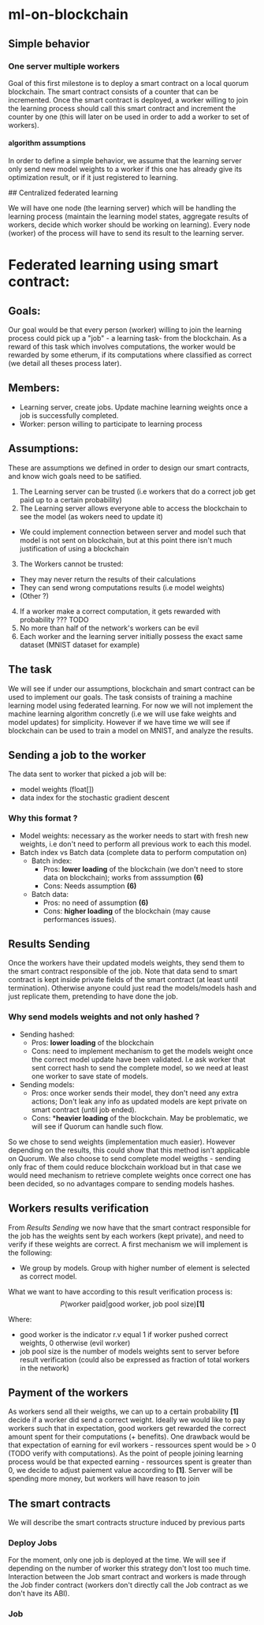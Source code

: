 # ml-on-blockchain

## Simple behavior

### One server multiple workers

Goal of this first milestone is to deploy a smart contract on a local quorum blockchain.
The smart contract consists of a counter that can be incremented.
Once the smart contract is deployed, a worker willing to join the learning process should call this smart contract and
increment the counter by one (this will later on be used in order to add a worker to set of workers).

#### algorithm assumptions

In order to define a simple behavior, we assume that the learning server only send new model weights to a worker if this
one has already give its optimization result, or if it just registered to learning.


## Centralized federated learning

We will have one node (the learning server) which will be handling the learning process (maintain the learning model
states, aggregate results of workers, decide which worker should be working on learning). Every node (worker) of the
process will have to send its result to the learning server.

# Federated learning using smart contract:

## Goals:

Our goal would be that every person (worker) willing to join the learning process could pick up a "job" - a learning
task- from the blockchain. As a reward of this task which involves computations, the worker would be rewarded by some
etherum, if its computations where classified as correct (we detail all theses process later).

## Members:

- Learning server, create jobs. Update machine learning weights once a job is successfully completed.
- Worker: person willing to participate to learning process

## Assumptions:

These are assumptions we defined in order to design our smart contracts, and know wich goals need to be satified.

1. The Learning server can be trusted (i.e workers that do a correct job get paid up to a certain probability)
2. The Learning server allows everyone able to access the blockchain to see the model (as wokers need to update it)
  - We could implement connection between server and model such that model is not sent on blockchain, but at this point there isn't much justification of using a blockchain
3. The Workers cannot be trusted:
  - They may never return the results of their calculations
  - They can send wrong computations results (i.e model weights)
  - (Other ?)
4. If a worker make a correct computation, it gets rewarded with probability ??? TODO
5. No more than half of the network's workers can be evil
6. Each worker and the learning server initially possess the exact same dataset (MNIST dataset for example)

## The task

We will see if under our assumptions, blockchain and smart contract can be used to implement our goals. The task consists of training a machine learning model using federated learning. For now we will not implement the machine learning algorithm concretly (i.e we will use fake weights and model updates) for simplicity. However if we have time we will see if blockchain can be used to train a model on MNIST, and analyze the results.


## Sending a job to the worker

The data sent to worker that picked a job will be:
- model weights (float[])
- data index for the stochastic gradient descent

### Why this format ?

- Model weights: necessary as the worker needs to start with fresh new weights, i.e don't need to perform all previous work to each this model.
- Batch index vs Batch data (complete data to perform computation on)
  - Batch index:
    - Pros: **lower loading** of the blockchain (we don't need to store data on blockchain); works from asssumption **(6)**
    - Cons: Needs assumption **(6)**
  - Batch data:
    - Pros: no need of assumption **(6)**
    - Cons: **higher loading** of the blockchain (may cause performances issues).

## Results Sending

Once the workers have their updated models weights, they send them to the smart contract responsible of the job. Note that data send to smart contract is kept inside private fields of the smart contract (at least until termination). Otherwise anyone could just read the models/models hash and just replicate them, pretending to have done the job.

### Why send models weights and not only hashed ?

- Sending hashed:
  - Pros: **lower loading** of the blockchain
  - Cons: need to implement mechanism to get the models weight once the correct model update have been validated. I.e ask worker that sent correct hash to send the complete model, so we need at least one worker to save state of models.
- Sending models:
  - Pros: once worker sends their model, they don't need any extra actions; Don't leak any info as updated models are kept private on smart contract (until job ended).
  - Cons: ***heavier loading** of the blockchain. May be problematic, we will see if Quorum can handle such flow.

So we chose to send weights (implementation much easier). However depending on the results, this could show that this method isn't applicable on Quorum. We also choose to send complete model weigths - sending only frac of them could reduce blockchain workload
but in that case we would need mechanism to retrieve complete weights once correct one has been decided, so no advantages
compare to sending models hashes.


## Workers results verification

From *Results Sending* we now have that the smart contract responsible for the job has the weights sent by each workers
(kept private), and need to verify if these weights are correct.
A first mechanism we will implement is the following:
- We group by models. Group with higher number of element is selected as correct model.

What we want to have according to this result verification process is:
$$P(\text{worker paid} | \text{good worker, job pool size})\textbf{[1]}$$

Where:
- good worker is the indicator r.v equal 1 if worker pushed correct weights, 0 otherwise (evil worker)
- job pool size is the number of models weights sent to server before result verification (could also be expressed as fraction of total workers in the network)

## Payment of the workers

As workers send all their weigths, we can up to a certain probability **[1]** decide if a worker did send a correct weight.
Ideally we would like to pay workers such that in expectation, good workers get rewarded the correct amount spent for
their computations (+ benefits). One drawback would be that expectation of earning for evil workers - ressources spent
would be > 0 (TODO verify with computations).
As the point of people joining learning process would be that expected earning - ressources spent is greater than 0,
we decide to adjust paiement value according to **[1]**. Server will be spending more money, but workers will have
reason to join

## The smart contracts

We will describe the smart contracts structure induced by previous parts

### Deploy Jobs

For the moment, only one job is deployed at the time. We will see if depending on the number of worker this strategy
don't lost too much time.
Interaction between the Job smart contract and workers is made through the Job finder contract (workers don't
directly call the Job contract as we don't have its ABI).

### Job
